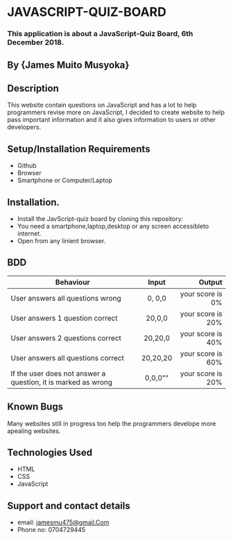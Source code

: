 # JAVASCRIPT-QUIZ-BOARD

### This application is about a JavaScript-Quiz Board, 6th December 2018.

## By {James Muito Musyoka}

## Description
This website contain questions on JavaScript and has  a lot to help programmers revise more on JavaScript, I decided to create website to help  pass important information and it also gives information to users or other developers.

## Setup/Installation Requirements
* Github
* Browser
* Smartphone or Computer/Laptop

## Installation.
* Install the JavScript-quiz board by cloning this repository:
* You need a smartphone,laptop,desktop or any screen accessibleto internet.
* Open from any linient browser.

## BDD
| Behaviour  |   Input  | Output |
|----------|:-------------:|------:|
| User answers all questions wrong | 0, 0,0 |   your score is 0% |
| User answers 1 question correct | 20,0,0 | your score is 20% |
| User answers 2 questions correct | 20,20,0 | your score is 40% |
| User answers all questions correct | 20,20,20 | your score is 60% |
| If the user does not answer a question, it is marked as wrong | 0,0,0"" | your score is 20% |

## Known Bugs
Many websites still in progress too help the programmers  develope more apealing websites.

## Technologies Used
* HTML
* CSS
* JavaScript

## Support and contact details
* email: jamesmu475@gmail.Com
* Phone no: 0704729445
